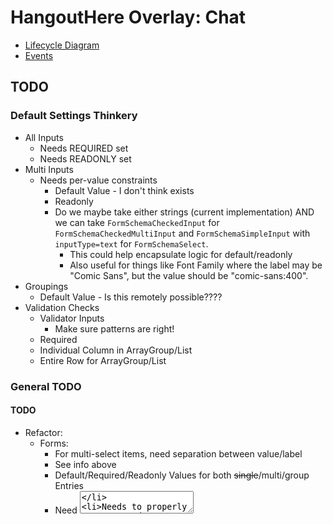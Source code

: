 # HangoutHere Overlay: Chat

* [Lifecycle Diagram](.github/docs/app_lifecycle.drawio.svg)
* [Events](.github/docs/events.md)

## TODO

### Default Settings Thinkery

* All Inputs
  * Needs REQUIRED set
  * Needs READONLY set
* Multi Inputs
  * Needs per-value constraints 
    * Default Value - I don't think exists
    * Readonly
    * Do we maybe take either strings (current implementation) AND we can take `FormSchemaCheckedInput` for `FormSchemaCheckedMultiInput` and `FormSchemaSimpleInput` with `inputType=text` for `FormSchemaSelect`.
      * This could help encapsulate logic for default/readonly
      * Also useful for things like Font Family where the label may be "Comic Sans", but the value should be "comic-sans:400".
* Groupings
  * Default Value - Is this remotely possible????
* Validation Checks
  * Validator Inputs
    * Make sure patterns are right!
  * Required
  * Individual Column in ArrayGroup/List
  * Entire Row for ArrayGroup/List

### General TODO

#### TODO

* Refactor:
  * Forms:
    * For multi-select items, need separation between value/label
    * See info above
    * Default/Required/Readonly Values for both ~~single~~/multi/group Entries
    * Need <textarea>
    * Needs to properly support `<datalist>` - https://developer.mozilla.org/en-US/docs/Web/HTML/Element/datalist
    * Form schema processors should have validation for required properties, just because
    * How should we handle errors? I think atm it just bombs? Maybe we need to just skip the Entry and go to the next? Plugins might fail at that point, but it's on the plugin to check and have sane defaults if applicable.
    * Make sure Groupings (Array/List) only allow valid inputs (ie, no sub groupings)
    * Make sure registrations enforce subschema
    * Find out why this is breaking appload/plugin changes:
      * http://localhost:5173/?fontFamily[0]=0%3AFont&fontFamily[1]=blah
      * Don't let it break startup/run, find a way to gracefully fail
  * Thought Experiment: Accessor Function `setSetting('settingName', someValue)`
    * Used to set individual setting
    * Would use the Schema to derive how to inject/select setting
      * i.e., `FormSchemaCheckedMultiInput` would iterate through values and build the expected `selectedIndex:value` setting.
      * i.e., Groupings will probably need some recursion to this?
  * Thought Experiement: Refactor to Contexts:
    * Should we refactor to be simple proxies? Feels wrong, but might be more sane from a code perspective... We're already manually proxying other elements.
    * On top of all that, we need to probably separate the `Manager` from `Context`. This means `Manager` does App Lifecycle like `init` and such, but `Context` handles Plugin integration points (ie, `ctx.template.register(...)`)
      * `TemplateManager`
        * Remove array of URLs and load/build new sub template map, and `merge()` into cache.
        * Context: Need Accessor for individual template!
      * `SettingsManager`
        * Not much of a change. on `init` instantiate a Context and inject the parsed URI params as settings and let it go to town. All existing interface likely just moves over to context.
        * Needs to emit `SETTINGS_STALE` (mentioned elsewhere) on settings changes
          * Maybe another `SCHEMA_STALE` for schema changes?
        * Current Registering of settings injects meta, but assumes meta derives from a registration object that returns a mapping of Middleware Chains and Events, making it easy to dump this stuff as metadata... This may not be as plain and simple if plugins do self-registration.
          * Need to think how to properly list/get middleware chain names and event names
        * I believe ProcessedSchema stays a thing of the SettingsManager, but still needs accessor for `ConfigurationRenderer` to render the form data, etc.
        * Consider making `getSettings` take in an `encrypt: boolean` and getting rid of `getMaskedSettings`
      * `DisplayManager`: Rename `DisplayAccessor` to `DisplayContext` for the type
      * `PluginManager`: No Changes - Not Context material, just a Manager.
      * `BusManager`
        * Thinking through how resetting the Context would work, as it needs to be NOT possible in a Plugin.
        * ChainMap(s) and Emitter instances live in Manager, injected into Context constructor
          * Could still inject Accessor Functions for safety? ie, currently `reset()` rewrites the instance which would break any existing injected data  references.
        * `reset` needs to `map.clear()` instead of create new instances
      * `StyleContext` type and implementation needed to inject and remove stylesheets.
        * Absorb stylesheet removal from `PluginManager::unregisterAllPlugins()`
          * This should be called in lifecycle event handler for `PLUGIN_UNLOAD`
      * Consider building `LifecycleManager` which then houses the event handlers for various manager events. Keeps it tidy and isolated.
    * Ensure registration functions are blocked during runtime!
      * `busManager.disableAddingListeners` should be renamed to just `toggle(enable?:boolean)`
  * Context Finalizing:
    * Make sure Contexts don't expose anything they shouldn't!
      * Double check during JS-runtime we can't access private members/methods!
    * SettingsManager - does it make sense to have some of this logic moved to the Context Provider? Specifically the caching/store/toggleMask/etc?
    * Make sure all Contexts use an API to access Managers, even for adding/removing data.
      * I know this isn't true atm, and needs work.
    * Make sure all Contexts block Registering after registration phase
      * This ensures plugin lifecycle is linear and in-tandem with App Lifecycle
      * This will put a final nail in the coffin about run-time plugin registration, so consider wisely!!!!
        * Do we NEED run-time plugin registration? Currently, NO. But, it could be widely useful in other projects? THINK THINK THINK!
      * If we end up going this route of blocking registration, maybe consider instead injecting a completely different context for runtime versus config time? Will this actually satisfy our needs? Does this then also require splitting implementation, or can we be clever somehow? Ideally the interface isn't the gatekeeper, but the underlying implementation. Someone might be using raw JS and no types, and has no clue that they shouldn't call `register` at runtime, if it's available in the debugger!
  * Bootstrapper
    * -- New train of thought for all this, Core Plugin injects what is now the Core Schema, and THAT has defaults set in it!
    * Change schema to be just an arraylist with columns:
      * Enabled
      * Plugin Name or URL
    * should take in a list of Built-In plugins
    * take in a list of required plugins (built-in, or remote)
      * if matches in the supplied list, needs to be enabled rather than added
    * Consider a way to just combine built-in and remote plugins
  * Settings:
    * Settings as it relates to masking/encoding are all jacked up!!!!!
      * Seems to be encoding new password List items ok, BUT...
      * When loading a new plugin the encoding gets all jacked up and shows you the encrypted value, which double encrypts for the URL
      * When loading an existing URL the encoding gets all jacked up and shows you the encrypted value, which double encrypts for the URL
    * Really need to consider how we handle settings atm.
      * Should assuming raw settings are MASKED!
      * This means settings values should be MASKED on SET
        * But not wholesale sets, just set-by-name and merging.
        * Of course, should have ability to disable masking on "set" value.
      * Will likely need a refactor of `ConfigurationRenderer` integration with `SettingsManager` and associative `Context`.
  * Consider adding `debug` and replace `console.log`
    * https://bundlephobia.com/package/debug@4.3.4
    * If we don't add it, remove `console.log`
  * Consider creating a new bg style, or various themes:
    * https://www.joshwcomeau.com/gradient-generator/
* Check Plugin Lifecycle:
  * Errors on Import
  * Errors on RendererStarted (from `LifecycleManager`)
* Core Plugin needs to require Twitch-Chat
  * Need to make sure we have `Twitch - Chat` enabled
  * Maybe this is unnecessary if the process enforces enabling as mentioned in `Refactor > Bootstrapper`
* All Plugins' settings names need prefixes to avoid collissions, as well as updates within their code! This *could* spread to other plugins for a name, so consider a string search before replacing. IE, EmoteSwap checking for Chat options.
* Styles/Stylesheet/CSS Fixes/Cleanup:
  * Invalid focused items are impossible to read
  * Disabled items are indistinguishable
* Example Plugin:
  * Needs to mention in description, and add advanced `isConfigured` check for `enabled` items missing a `message`.
  * Convert `Show Error at Runtime?` to Enabled/Message like others.
    * Can we combine them all into one `grouparray`?
* Work on Forms Validator Input types, make sure regexes are REALLY good!
* Add About/FAQ/ETC links on Settings Page
  * How to use it, etc.
  * or should it be a github wiki?
* Create some cool examples:
  * renderConfiguration
    * Hello plugin should re-enable button if text is not `"Hello from the Plugin!"`
    * listen to click of button, show error
      * ?? This could replace the timeout errors
    * Inject a Settings Option:
      * Color Element
      * Changes the `--pico-card-background-color` value to modify settings css!
  * Gamut Settings should be loaded with a plugin?
    * If we refactor Registering to injecting rather than retrieving from a function call, we can possibly even find a way to break the lifecycle from being so rigid? Seemingly should be possible to start and stop plugins at-will. Right now, it's whole-sale/scorched-earth destroy and rebuild.
	* Generally where I come up with ideas and flesh them out before moving into final plugin
		* Just don't delete stuff!!!
	* Custom Chains
		* CHAT!
		* event sub stuff?
		* ElevenLabs TTS Demo: https://codepen.io/CodexHere/pen/GRYXRzY
		* Simple !tts command
	* Event Bus
		* Sound on msg
		* confetti on follow?
		* TTS on eventsub redeem
* Consider making `compressed` the default URL format instead of `uri`.
  * More plugins might expose how large this URL can really get
* Document:
  * Utils::URI
  * Application Overview/Lifecycle
  * Event Overview/Lifecycle
  * Plugin Overview/Lifecycle
  * Verify Utils::Forms docs
  * Generally check rest of Utils
* Librarify:
  * https://vitejs.dev/guide/build#library-mode
  * Overlay Architecture
  * Form Utils
     * Options to auto convert to array per key
  * URI Serialize/Deserialize
     * Options to auto convert to array per key
  * Library for all Common/Reusable Plugins
* Common Plugin Deploy
  * Twitch - Chat / PubSub, etc
  * OBS WS Proxy
* Write Guides:
  * Application Lifecycle
  * How to Build an Application with COAP
  * How to Build a Plugin for COAP
* Convert to use `hh-util`
  * `hh-util` needs *proper* publishing
  * `hh-util` needs proper lifecycle support
    * Named Volumes for triggers, etc
  * Docker Support
  * Typescript/Build/etc Support normalized
    * Path aliases!
  * Misc configs like prettier normalized

## Application Lifecycle

- BootStrap 
  - Responsible for initializing and maintining the lifecycle of the Application
  - Takes in the initial boot options:
      - Settings Manager
        - Define what it means for Settings to be "Configured"
          - Default "Configured" status is based on having a `channelName` defined.
      - Renderers:
        - Settings
        - Overlay
      - Elements - These are the DOM elements to be injected to Renderers for manipulation
      - Templates - These are `<template>` tags to be injected into Renderers to render
      - Default Plugin - This is the "Core" plugin that loads first in `Priority`
  - `SettingsManager` initialized
    - Load Settings from URI
    - Load Core Settings Schema
  - `PluginManager` initialized
    - Load Plugin instances from `SettingsManager`, or fallback to Default Plugin
    - Inject Plugin stylesheets into `<head>` in DOM
  - Init Plugin Settings from all loaded Plugins
  - App Start
    - Determine if Settings are configured
      - If Configured, `init` the App Renderer
      - If Unconfigured, `init` the Settings Renderer

## Plugins

### Ideas

* Chat Core
* EventSub Core
* PubSub Core
* Example: Event Sub Response:
  * Output simple message (customizable) indicating an event was triggered
  * Needs a tokenized mapping of event sub properties
    * https://dev.twitch.tv/docs/eventsub/eventsub-subscription-types/#channelhype_trainbegin
* OBS WS Core
* Chat Animations
  * https://www.minimamente.com/project/magic/
  * https://animate.style/
  * Reveal animation
    * Per Word vs Per Character
  * Remove animation
* SimpleReply
  * Simple mapping of `!command` to "Reply Text"
* Message Playlist
  * Playlist of messages to send at some frequency
  * Do we have multiple timers?
* Ignore Chatter
* Sound Effects - Sound on Message
  * ArrayList of sound urls
  * Checkbox for Randomize
  * Plays in order, or random per message
* Sound Effects - User Entrance
  * TTY for replaying sound
  * ArrayList:
    * Username
    * Sound URL
* Link Replacement
  * Identifies links, replaces with custom Text
    * IE: <img src="https://domain.com/redacted.png">
    * IE: <LINK REDACTED>
    * Have entries for: Streamer | VIP | Mod | Viewer
      * Viewer: <a href="https:link" class="blurred">asdf</a>
      * Mod: <a href="https:link">asdf</a>
* Word replacement
  * Auto Import of public list
  * 2 Inputs:
    * What to find
    * What to replace with
      * Can be empty
* Emoji Replacments (7TV, BTTV)
  * Emoji Themes
* Administrative Actions? (needs auth)
* Chat Box (send as user, needs auth)
* Role Style Adjustments:
  * VIP/Mod/etc get style treatments?
  * This is basically a theme with minimal purpose
  * Might have multiple versions of this theme
* Top Chatter
  * Special Badge?
  * Some kind of color/etc treatment
* Ad Detection
  * Sends Message
  * Needs Auth
* Follower Stuff
  * Border/glow animations?
  * Confetti around follow message in chat?
  * Send message welcoming viewer
* History Plugin:
  * Stores chats in localStorage to be retrieved on load, so chat isn't empty on first load


## NOTES:

Artifacts Token:

```
ACTIONS_RUNTIME_TOKEN=eyJhbGciOiJIUzI1NiIsInR5cCI6IkpXVCJ9.eyJ0b2tlbiI6dHJ1ZSwic2NwIjoiQWN0aW9ucy5FeGFtcGxlU2NvcGUgQWN0aW9ucy5SZXN1bHRzOmFhYTpiYmIifQ.Byr9QP7Pg1c_P2grEkyHDrG2XdPspFCPvSThK9egAqw
AUTH_KEY=eyJhbGciOiJIUzI1NiIsInR5cCI6IkpXVCJ9.eyJ0b2tlbiI6dHJ1ZSwic2NwIjoiQWN0aW9ucy5FeGFtcGxlU2NvcGUgQWN0aW9ucy5SZXN1bHRzOmFhYTpiYmIifQ.Byr9QP7Pg1c_P2grEkyHDrG2XdPspFCPvSThK9egAqw

# JWT Generation: https://jwt.io/#debugger-io?token=eyJhbGciOiJIUzI1NiIsInR5cCI6IkpXVCJ9.eyJ0b2tlbiI6dHJ1ZSwic2NwIjoiQWN0aW9ucy5FeGFtcGxlU2NvcGUgQWN0aW9ucy5SZXN1bHRzOmFhYTpiYmIifQ.Byr9QP7Pg1c_P2grEkyHDrG2XdPspFCPvSThK9egAqw
```


### Get All Fonts on `fonts.bunny.net`
Go to: https://fonts.bunny.net/

Load a ton of fonts on the page.

Run the script:

```js
/// Match/Find all Link Font Values:
const fontValues = document.querySelectorAll('link[rel="stylesheet"]').values().toArray().map(l => l.href.match(/family=(.*)(&|,)/)).splice(4).map(match => match[1]);

// Match/Find all Font Family Names:
const fontNames = document.querySelector('.container:nth-child(2n)').querySelectorAll('.card-main').values().toArray().map(e => e.style.getPropertyValue('font-family').replace(', AdobeBlank', ''));

const selectValues = fontValues.map((value, idx) => ({
  label: fontNames[idx],
  value
}));

const selectValuesJson = JSON.stringify(selectValues);
const blob = new Blob([selectValuesJson], { type: 'application/json' });
const downloadLink = document.createElement('a');
downloadLink.href = URL.createObjectURL(blob);
downloadLink.download = 'data.json';
downloadLink.click();
```
